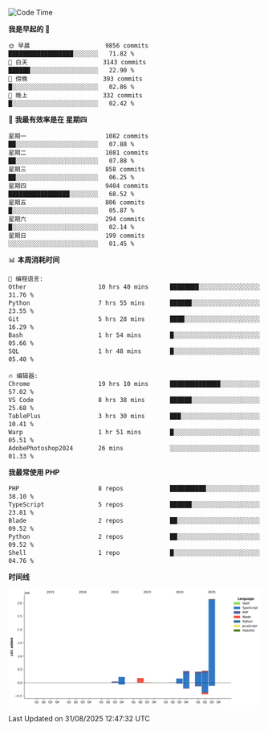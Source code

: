<!--START_SECTION:waka-->
![Code Time](http://img.shields.io/badge/Code%20Time-4%2C085%20hrs%2025%20mins-blue)

**我是早起的 🐤** 

```text
🌞 早晨                     9856 commits        ██████████████████░░░░░░░   71.82 % 
🌆 白天                     3143 commits        ██████░░░░░░░░░░░░░░░░░░░   22.90 % 
🌃 傍晚                     393 commits         █░░░░░░░░░░░░░░░░░░░░░░░░   02.86 % 
🌙 晚上                     332 commits         █░░░░░░░░░░░░░░░░░░░░░░░░   02.42 % 
```
📅 **我最有效率是在 星期四** 

```text
星期一                      1082 commits        ██░░░░░░░░░░░░░░░░░░░░░░░   07.88 % 
星期二                      1081 commits        ██░░░░░░░░░░░░░░░░░░░░░░░   07.88 % 
星期三                      858 commits         ██░░░░░░░░░░░░░░░░░░░░░░░   06.25 % 
星期四                      9404 commits        █████████████████░░░░░░░░   68.52 % 
星期五                      806 commits         █░░░░░░░░░░░░░░░░░░░░░░░░   05.87 % 
星期六                      294 commits         █░░░░░░░░░░░░░░░░░░░░░░░░   02.14 % 
星期日                      199 commits         ░░░░░░░░░░░░░░░░░░░░░░░░░   01.45 % 
```


📊 **本周消耗时间** 

```text
💬 编程语言: 
Other                    10 hrs 40 mins      ████████░░░░░░░░░░░░░░░░░   31.76 % 
Python                   7 hrs 55 mins       ██████░░░░░░░░░░░░░░░░░░░   23.55 % 
Git                      5 hrs 28 mins       ████░░░░░░░░░░░░░░░░░░░░░   16.29 % 
Bash                     1 hr 54 mins        █░░░░░░░░░░░░░░░░░░░░░░░░   05.66 % 
SQL                      1 hr 48 mins        █░░░░░░░░░░░░░░░░░░░░░░░░   05.40 % 

🔥 编辑器: 
Chrome                   19 hrs 10 mins      ██████████████░░░░░░░░░░░   57.02 % 
VS Code                  8 hrs 38 mins       ██████░░░░░░░░░░░░░░░░░░░   25.68 % 
TablePlus                3 hrs 30 mins       ███░░░░░░░░░░░░░░░░░░░░░░   10.41 % 
Warp                     1 hr 51 mins        █░░░░░░░░░░░░░░░░░░░░░░░░   05.51 % 
AdobePhotoshop2024       26 mins             ░░░░░░░░░░░░░░░░░░░░░░░░░   01.33 % 
```

**我最常使用 PHP** 

```text
PHP                      8 repos             ██████████░░░░░░░░░░░░░░░   38.10 % 
TypeScript               5 repos             ██████░░░░░░░░░░░░░░░░░░░   23.81 % 
Blade                    2 repos             ██░░░░░░░░░░░░░░░░░░░░░░░   09.52 % 
Python                   2 repos             ██░░░░░░░░░░░░░░░░░░░░░░░   09.52 % 
Shell                    1 repo              █░░░░░░░░░░░░░░░░░░░░░░░░   04.76 % 
```



**时间线**

![Lines of Code chart](https://raw.githubusercontent.com/abrahamgreyson/abrahamgreyson/main/assets/bar_graph.png)


 Last Updated on 31/08/2025 12:47:32 UTC
<!--END_SECTION:waka-->
